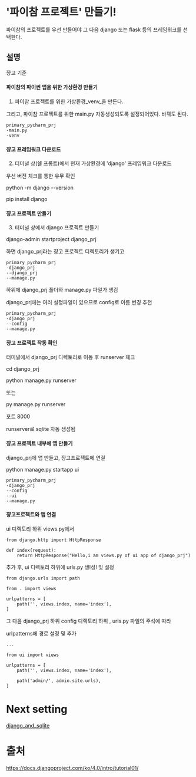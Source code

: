 # '파이참 프로젝트' 만들기!
 파이참의 프로젝트를 우선 만들어야 그 다음 django 또는 flask 등의 프레임워크를 선택한다.

## 설명
쟝고 기준

#### 파이참의 파이썬 앱을 위한 가상환경 만들기
1. 파이참 프로젝트를 위한 가상환경_venv_을 만든다. 

그리고, 파이참 프로젝트를 위한 main.py 자동생성되도록 설정되어있다. 바꿔도 된다.
```
primary_pycharm_prj
-main.py
-venv
```
#### 쟝고 프레임워크 다운로드
2. 터미널 상(쉘 프롬트)에서 현재 가상환경에 'django' 프레임워크 다운로드

우선 버전 체크를 통한 유무 확인

python -m django --version

pip install django

#### 쟝고 프로젝트 만들기
3. 터미널 상에서 django 프로젝트 만들기

django-admin startproject django_prj

하면 django_prj라는 쟝고 프로젝트 디렉토리가 생기고
```
primary_pycharm_prj
-django_prj
--django_prj
--manage.py
```
하위에 django_prj 폴더와 manage.py 파일가 생김

django_prj에는 여러 설정파일이 있으므로 config로 이름 변경 추천

```
primary_pycharm_prj
-django_prj
--config
--manage.py
```

#### 쟝고 프로젝트 작동 확인
터미널에서 django_prj 디렉토리로 이동 후 runserver 체크

cd django_prj

python manage.py runserver

또는

py manage.py runserver

포트 8000

runserver로 sqlite 자동 생성됨

#### 쟝고 프로젝트 내부에 앱 만들기
django_prj에 앱 만들고, 쟝고프로젝트에 연결

python manage.py startapp ui

```
primary_pycharm_prj
-django_prj
--config
--ui
--manage.py
```

#### 쟝고프로젝트와 앱 연결

ui 디렉토리 하위 views.py에서

```
from django.http import HttpResponse

def index(request):
    return HttpResponse("Hello,i am views.py of ui app of django_prj")
```

추가 후, ui 디렉토리 하위에 urls.py 생!성! 및 설정

```
from django.urls import path

from . import views

urlpatterns = [
    path('', views.index, name='index'),
]
```

그 다음 django_prj 하위 config 디렉토리 하위 , urls.py 파일의 주석에 따라

urlpatterns에 경로 설정 및 추가

```
...

from ui import views

urlpatterns = [
    path('', views.index, name='index'),

    path('admin/', admin.site.urls),
]

```

# Next setting
[django_and_sqlite](django_and_sqlite.md)

# 출처
https://docs.djangoproject.com/ko/4.0/intro/tutorial01/